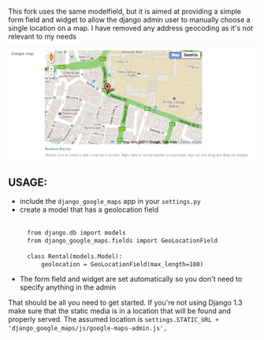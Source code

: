 This fork uses the same modelfield, but it is aimed at providing a
simple form field and widget to allow the django admin user to manually
choose a single location on a map. I have removed any address geocoding
as it's not relevant to my needs

![Screenshot](screenshot.png)

USAGE:
------
- include the `django_google_maps` app in your `settings.py`
- create a model that has a geolocation field
  <pre><code>
    from django.db import models
    from django_google_maps.fields import GeoLocationField
    
    class Rental(models.Model):
        geolocation = GeoLocationField(max_length=100)    
  </code></pre>
- The form field and widget are set automatically so you don't need to specify 
  anything in the admin
  </code></pre>
  
That should be all you need to get started. If you're not using Django 1.3
make sure that the static media is in a location that will be found and
properly served. The assumed location is `settings.STATIC_URL + 'django_google_maps/js/google-maps-admin.js',`